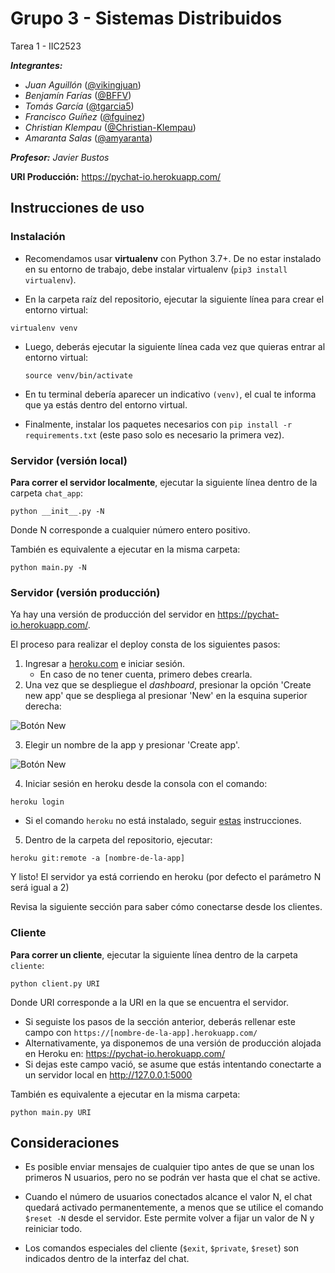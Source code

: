 # Grupo 3 - Sistemas Distribuidos
Tarea 1 - IIC2523

***Integrantes:***
- *Juan Aguillón* ([@vikingjuan](https://github.com/vikingjuan))
- *Benjamín Farías* ([@BFFV](https://github.com/BFFV))
- *Tomás García* ([@tgarcia5](https://github.com/tgarcia5))
- *Francisco Guíñez* ([@fguinez](https://github.com/fguinez))
- *Christian Klempau* ([@Christian-Klempau](https://github.com/Christian-Klempau))
- *Amaranta Salas* ([@amyaranta](https://github.com/amyaranta))

***Profesor:** Javier Bustos*

**URI Producción:** https://pychat-io.herokuapp.com/

## Instrucciones de uso
### Instalación

- Recomendamos usar **virtualenv** con Python 3.7+. De no estar instalado en su entorno de trabajo, debe instalar virtualenv (`pip3 install virtualenv`).

- En la carpeta raíz del repositorio, ejecutar la siguiente línea para crear el entorno virtual:

```
virtualenv venv
```

- Luego, deberás ejecutar la siguiente línea cada vez que quieras entrar al entorno virtual:

  ```
  source venv/bin/activate
  ```
  
- En tu terminal debería aparecer un indicativo `(venv)`, el cual te informa que ya estás dentro del entorno virtual.

- Finalmente, instalar los paquetes necesarios con `pip install -r requirements.txt` (este paso solo es necesario la primera vez).

### Servidor (versión local)

**Para correr el servidor localmente**, ejecutar la siguiente línea dentro de la carpeta `chat_app`:

```
python __init__.py -N
```

Donde N corresponde a cualquier número entero positivo.

También es equivalente a ejecutar en la misma carpeta:

```
python main.py -N
```


### Servidor (versión producción)

Ya hay una versión de producción del servidor en https://pychat-io.herokuapp.com/.

El proceso para realizar el deploy consta de los siguientes pasos:

1. Ingresar a [heroku.com](https://www.heroku.com/) e iniciar sesión.
    - En caso de no tener cuenta, primero debes crearla.
2. Una vez que se despliegue el _dashboard_, presionar la opción 'Create new app' que se despliega al presionar 'New' en la esquina superior derecha:

![Botón New](https://imgur.com/j7LuSUY.png)

3. Elegir un nombre de la app y presionar 'Create app'.

![Botón New](https://imgur.com/Jrn5cW5.png)

4. Iniciar sesión en heroku desde la consola con el comando:

```
heroku login
```
   - Si el comando `heroku` no está instalado, seguir [estas](https://devcenter.heroku.com/articles/heroku-cli) instrucciones.
 
5. Dentro de la carpeta del repositorio, ejecutar:
```
heroku git:remote -a [nombre-de-la-app]
```
Y listo! El servidor ya está corriendo en heroku (por defecto el parámetro N será igual a 2)

Revisa la siguiente sección para saber cómo conectarse desde los clientes.


### Cliente

**Para correr un cliente**, ejecutar la siguiente línea dentro de la carpeta `cliente`:

```
python client.py URI
```

Donde URI corresponde a la URI en la que se encuentra el servidor.
- Si seguiste los pasos de la sección anterior, deberás rellenar este campo con `https://[nombre-de-la-app].herokuapp.com/`
- Alternativamente, ya disponemos de una versión de producción alojada en Heroku en: https://pychat-io.herokuapp.com/
- Si dejas este campo vació, se asume que estás intentando conectarte a un servidor local en http://127.0.0.1:5000

También es equivalente a ejecutar en la misma carpeta:

```
python main.py URI
```

## Consideraciones

- Es posible enviar mensajes de cualquier tipo antes de que se unan los primeros N usuarios,
 pero no se podrán ver hasta que el chat se active.

- Cuando el número de usuarios conectados alcance el valor N, el chat quedará activado permanentemente,
a menos que se utilice el comando `$reset -N` desde el servidor. Este permite volver a fijar un valor de N y reiniciar todo.

- Los comandos especiales del cliente (`$exit`, `$private`, `$reset`) son indicados dentro de la interfaz del chat.

<!--  ## Instalación (old 🚨)

❗️❗️❗️ _Esta sección de instalación es antigua, debe ser borrada antes de la entrega final ❗️❗️❗️_

Recomendamos usar virtualenv con Python 3.7+

- Instalar paquetes necesarios con `pip install -r requirements.txt`.

- Correr para que flask reconozca app: `export FLASK_APP=chat_app`.

- Cambiar entre dev y production: `export FLASK_ENV=development/production`.

- Activar o desactivar el debug mode: `export FLASK_DEBUG=True/False`.

- Para crear un repositorio de migraciones usar `flask db init`

- Para generar una migración usar `flask db migrate`

- Para aplicar migraciones usar `flask db upgrade`

- Cada vez que se cambia el modelo de la base de datos correr comandos 
`migrate` y `upgrade`.

- Para sincronizar bd en otro sistema, refrescar carpeta de migraciones
desde la fuente y correr el comando `upgrade`

- Para ver todos los comandos correr `flask db --help`. Para ayuda también puede 
revisar [aquí](https://flask-migrate.readthedocs.io/en/latest/)

-->

